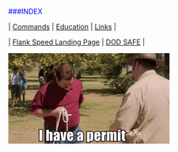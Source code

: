 <link rel="stylesheet" href="dark-theme.css">

<span style="color: blue;">###INDEX</span>

| [Commands](./commands.md) | [Education](./education.md) | [Links](./links.md) |

| [Flank Speed Landing Page](https://portal.apps.mil/) | [DOD SAFE](https://safe.apps.mil/) |


![ALT TEXT](<./images/iDoWhatIWant.gif>)


